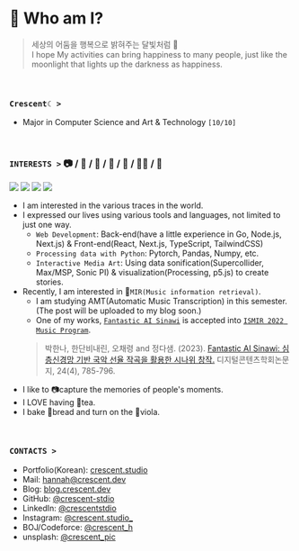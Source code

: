 # 🌙 Who am I?
> 세상의 어둠을 행복으로 밝혀주는 달빛처럼 🌃 <br/>
> I hope My activities can bring happiness to many people, just like the moonlight that lights up the darkness as happiness.

<br />

### `Crescent☾ >`
- Major in Computer Science and Art & Technology `[10/10]`

<br />

### **`INTERESTS >`** 📷 / 🥐 / 🎻 / 🔮 / 🎯 / 👩‍💻 / 🌌

<img src="https://img.shields.io/badge/PyTorch-%23EE4C2C.svg?style=for-the-badge&logo=PyTorch&logoColor=white"> <img src="https://img.shields.io/badge/Next.js-000000?style=for-the-badge&logo=Next.js&logoColor=white"> <img src="https://img.shields.io/badge/Go-00ADD8?style=for-the-badge&logo=Go&logoColor=white"> <img src="https://img.shields.io/badge/Adobe%20Lightroom-31A8FF?style=for-the-badge&logo=Adobe%20Lightroom&logoColor=black"> 


- I am interested in the various traces in the world.
- I expressed our lives using various tools and languages, not limited to just one way.
  - `Web Development`: Back-end(have a little experience in Go, Node.js, Next.js) & Front-end(React, Next.js, TypeScript, TailwindCSS)
  - `Processing data with Python`: Pytorch, Pandas, Numpy, etc.
  - `Interactive Media Art`: Using data sonification(Supercollider, Max/MSP, Sonic PI) & visualization(Processing, p5.js) to create stories.
- Recently, I am interested in 🎼`MIR(Music information retrieval)`.
  - I am studying AMT(Automatic Music Transcription) in this semester. (The post will be uploaded to my blog soon.)
  - One of my works, [`Fantastic AI Sinawi`](https://www.youtube.com/watch?v=JQMfEKEXb0s) is accepted into [`ISMIR 2022 Music Program`](https://ismir2022program.ismir.net/music_347.html).
  > 박한나, 한단비내린, 오채령 and 정다샘. (2023). [Fantastic AI Sinawi: 심층신경망 기반 국악 선율 작곡을 활용한 시나위 창작.](https://www.kci.go.kr/kciportal/ci/sereArticleSearch/ciSereArtiView.kci?sereArticleSearchBean.artiId=ART002952465) 디지털콘텐츠학회논문지, 24(4), 785-796.
<!-- - I am also interested in `SaaS(Software as a Service)`.  -->
- I like to 📷capture the memories of people's moments.
- I LOVE having 🍵tea. 
- I bake 🥐bread and turn on the 🎻viola.

<br />

### **`CONTACTS >`**

- Portfolio(Korean): [crescent.studio](https://www.crescent.studio/)
- Mail: hannah@crescent.dev
- Blog: [blog.crescent.dev](https://blog.crescent.dev/)
- GitHub: [@crescent-stdio](https://github.com/crescent-stdio)
- LinkedIn: [@crescentstdio](https://www.linkedin.com/in/crescentstdio/)
- Instagram: [@crescent.studio\_](https://www.instagram.com/crescent.studio_/)
- BOJ/Codeforce: [@crescent_h](https://www.acmicpc.net/user/crescent_h)
- unsplash: [@crescent_pic](https://unsplash.com/@crescent_pic)
